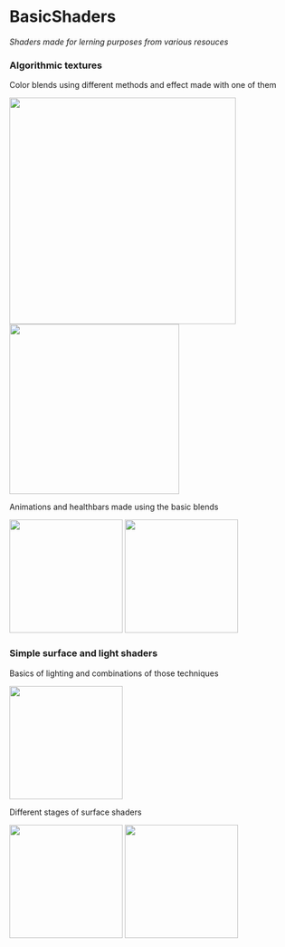 # BasicShaders

*Shaders made for lerning purposes from various resouces*

### Algorithmic textures

Color blends using different methods and effect made with one of them

<img src="https://user-images.githubusercontent.com/31730144/144605888-763ab9e7-f39d-4c15-90f0-a597e81117a0.png" width="400"> <img src="https://user-images.githubusercontent.com/31730144/141813667-411033c8-dbe7-4ed5-a774-fa4ca2e948eb.gif" width="300">

Animations and healthbars made using the basic blends

<img src= "https://user-images.githubusercontent.com/31730144/141815397-892c21db-23ff-4555-a92e-dd4a9f8746d1.gif" height="200"> <img src="https://user-images.githubusercontent.com/31730144/141803049-17c5293e-0763-4423-9787-e86a6ac55bd2.png" height="200">

### Simple surface and light shaders 

Basics of lighting and combinations of those techniques

<img src="https://user-images.githubusercontent.com/31730144/141802731-26fee683-793e-4559-afe3-168aaa8cfe9f.png" height="200">

Different stages of surface shaders

<img src="https://user-images.githubusercontent.com/31730144/143615523-c071eb77-ec03-4967-a4a1-8d48f98dec58.png" height="200"> <img src="https://user-images.githubusercontent.com/31730144/143614876-26b1904a-d84b-461b-83c0-fd4610699320.png" height="200">

